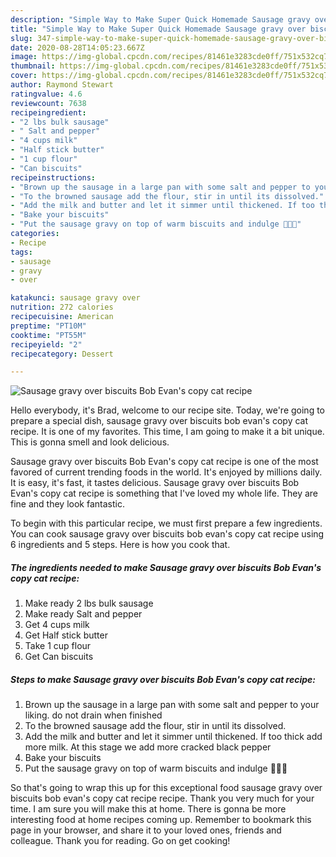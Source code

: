 ```yaml
---
description: "Simple Way to Make Super Quick Homemade Sausage gravy over biscuits Bob Evan&amp;#39;s copy cat recipe"
title: "Simple Way to Make Super Quick Homemade Sausage gravy over biscuits Bob Evan&amp;#39;s copy cat recipe"
slug: 347-simple-way-to-make-super-quick-homemade-sausage-gravy-over-biscuits-bob-evan-and-39-s-copy-cat-recipe
date: 2020-08-28T14:05:23.667Z
image: https://img-global.cpcdn.com/recipes/81461e3283cde0ff/751x532cq70/sausage-gravy-over-biscuits-bob-evans-copy-cat-recipe-recipe-main-photo.jpg
thumbnail: https://img-global.cpcdn.com/recipes/81461e3283cde0ff/751x532cq70/sausage-gravy-over-biscuits-bob-evans-copy-cat-recipe-recipe-main-photo.jpg
cover: https://img-global.cpcdn.com/recipes/81461e3283cde0ff/751x532cq70/sausage-gravy-over-biscuits-bob-evans-copy-cat-recipe-recipe-main-photo.jpg
author: Raymond Stewart
ratingvalue: 4.6
reviewcount: 7638
recipeingredient:
- "2 lbs bulk sausage"
- " Salt and pepper"
- "4 cups milk"
- "Half stick butter"
- "1 cup flour"
- "Can biscuits"
recipeinstructions:
- "Brown up the sausage in a large pan with some salt and pepper to your liking. do not drain when finished"
- "To the browned sausage add the flour, stir in until its dissolved."
- "Add the milk and butter and let it simmer until thickened. If too thick add more milk. At this stage we add more cracked black pepper"
- "Bake your biscuits"
- "Put the sausage gravy on top of warm biscuits and indulge 🤗🤗🤗"
categories:
- Recipe
tags:
- sausage
- gravy
- over

katakunci: sausage gravy over 
nutrition: 272 calories
recipecuisine: American
preptime: "PT10M"
cooktime: "PT55M"
recipeyield: "2"
recipecategory: Dessert

---
```



![Sausage gravy over biscuits Bob Evan&#39;s copy cat recipe](https://img-global.cpcdn.com/recipes/81461e3283cde0ff/751x532cq70/sausage-gravy-over-biscuits-bob-evans-copy-cat-recipe-recipe-main-photo.jpg)

Hello everybody, it's Brad, welcome to our recipe site. Today, we're going to prepare a special dish, sausage gravy over biscuits bob evan&#39;s copy cat recipe. It is one of my favorites. This time, I am going to make it a bit unique. This is gonna smell and look delicious.

Sausage gravy over biscuits Bob Evan&#39;s copy cat recipe is one of the most favored of current trending foods in the world. It's enjoyed by millions daily. It is easy, it's fast, it tastes delicious. Sausage gravy over biscuits Bob Evan&#39;s copy cat recipe is something that I've loved my whole life. They are fine and they look fantastic.




To begin with this particular recipe, we must first prepare a few ingredients. You can cook sausage gravy over biscuits bob evan&#39;s copy cat recipe using 6 ingredients and 5 steps. Here is how you cook that.

<!--inarticleads1-->

##### The ingredients needed to make Sausage gravy over biscuits Bob Evan&#39;s copy cat recipe:

1. Make ready 2 lbs bulk sausage
1. Make ready  Salt and pepper
1. Get 4 cups milk
1. Get Half stick butter
1. Take 1 cup flour
1. Get Can biscuits




<!--inarticleads2-->

##### Steps to make Sausage gravy over biscuits Bob Evan&#39;s copy cat recipe:

1. Brown up the sausage in a large pan with some salt and pepper to your liking. do not drain when finished
1. To the browned sausage add the flour, stir in until its dissolved.
1. Add the milk and butter and let it simmer until thickened. If too thick add more milk. At this stage we add more cracked black pepper
1. Bake your biscuits
1. Put the sausage gravy on top of warm biscuits and indulge 🤗🤗🤗




So that's going to wrap this up for this exceptional food sausage gravy over biscuits bob evan&#39;s copy cat recipe recipe. Thank you very much for your time. I am sure you will make this at home. There is gonna be more interesting food at home recipes coming up. Remember to bookmark this page in your browser, and share it to your loved ones, friends and colleague. Thank you for reading. Go on get cooking!
